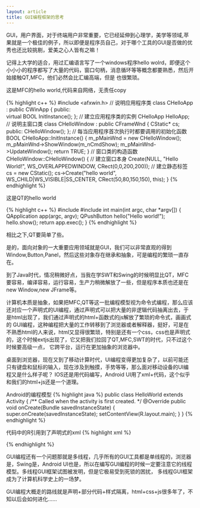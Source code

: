 ```yaml
---
layout: article
title: GUI编程框架的思考
---
```


GUI，用户界面，对于终端用户非常重要，它已经延伸到心理学，美学等领域,苹果就是一个极佳的例子，所以即便是程序员自己，对于哪个工具的GUI是否做的优秀也还比较挑剔，爱美之心人皆有之嘛！

记得上大学的适合，用过汇编语言写了一个windows程序hello wolrd，即便这个小小小的程序都写了大量的代码，窗口句柄，消息循环等等概念都要熟悉，然后开始接触QT,MFC，他们必然会比汇编高端，但是
也很繁琐。

这是MFC的hello world,代码来自网络，无责任copy

{% highlight c++ %}
#include <afxwin.h>
// 说明应用程序类
class CHelloApp : public CWinApp
{
   public:  
      virtual BOOL InitInstance();
};
// 建立应用程序类的实例
CHelloApp HelloApp;
// 说明主窗口类
class CHelloWindow : public CFrameWnd
{
    CStatic* cs;
    public:
        CHelloWindow();
};
// 每当应用程序首次执行时都要调用的初始化函数
BOOL CHelloApp::InitInstance()
{
    m_pMainWnd = new CHelloWindow();
    m_pMainWnd->ShowWindow(m_nCmdShow);
    m_pMainWnd->UpdateWindow();
    return TRUE;
}
// 窗口类的构造函数
CHelloWindow::CHelloWindow()
{
    // 建立窗口本身
    Create(NULL,
           "Hello World!",
           WS_OVERLAPPEDWINDOW,
           CRect(0,0,200,200));
    // 建立静态标签
    cs = new CStatic();
    cs->Create("hello world",
               WS_CHILD|WS_VISIBLE|SS_CENTER,
               CRect(50,80,150,150),
               this);
}
{% endhighlight %}


这是QT的hello world

{% highlight c++ %}
#include <QApplication>
#include <QPushButton>
int main(int argc, char *argv[])
{
	QApplication app(argc, argv);
	QPushButton hello("Hello world!");
	hello.show();
	return app.exec();
}
{% endhighlight %}

相比之下,QT要简单了些。

是的，面向对象的一大重要应用领域就是GUI，我们可以非常直观的得到Window,Button,Panel，然后这些对象存在继承和抽象，可是编程的繁琐一直存在。

到了Java时代，情况稍微好点，当我在学SWT和Swing的时候明显比QT，MFC要容易，编译容易，运行容易，生产力稍微解放了一些，但是程序本质也还是在new Window,new JFrame等。

计算机本质是抽象，如果把MFC,QT等这一批编程模型视为命令式编程，那么应该还对应一个声明式的UI编程，通过声明式可以把大量的非逻辑代码抽离出去，于是html出现了，我们通过声明式的html+函数式的js解放了繁琐的命令式，画画式的
GUI编程，这种编程把大量的工作转移到了浏览器或者解释器，挺好，可是在不熟悉html的人来说，html又显得很繁琐，特别是还有一个css，css也是声明式的，这个时候extjs出现了，它又把我们拉回了QT,MFC,SWT的时代，只不过这个时候要高级一点，
它跨平台，运行在更加抽象的浏览器中。

桌面到浏览器，现在又到了移动计算时代，UI编程变得更加复杂了，以前可能还只有键盘和鼠标的输入，现在涉及到触摸，手势等等，那么面对移动设备的UI编程又是什么样子呢？ IOS还是用代码编写，Android UI用了xml+代码，这个似乎和我们的html+js还是一个道理。

Android的编程模型
{% highlight java %}
public class HelloWorld extends Activity {
    /** Called when the activity is first created. */
    @Override
    public void onCreate(Bundle savedInstanceState) {
        super.onCreate(savedInstanceState);
        setContentView(R.layout.main);
    }
}
{% endhighlight %}

代码中的R引用到了声明式的xml
{% highlight xml %}
<?xml version="1.0" encoding="utf-8"?>
<LinearLayout xmlns:android="http://schemas.android.com/apk/res/android"
    android:orientation="vertical"
    android:layout_width="fill_parent"
    android:layout_height="fill_parent"
    >
<TextView  
    android:layout_width="fill_parent"
    android:layout_height="wrap_content"
    android:text="@string/hello"
    />
</LinearLayout>
{% endhighlight %}

GUI编程还有一个问题那就是多线程，几乎所有的GUI工具都是单线程的，浏览器是，Swing是，Android UI也是，所以在编写GUI编程的时候一定要注意它的线程模型。多线程GUI框架试图被发明，但是它极易受到死锁的困扰，
多线程GUI框架成为了计算机科学史上的一场梦。

GUI编程大概走的路线就是声明+部分代码+样式隔离，html+css+js很多年了，不知以后会如何进化......
